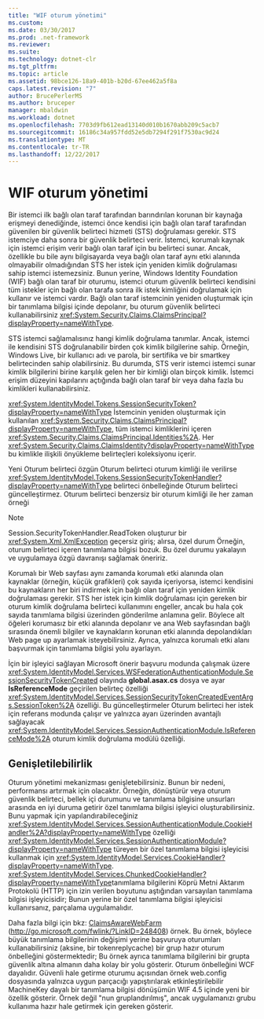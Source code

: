 ```yaml
---
title: "WIF oturum yönetimi"
ms.custom: 
ms.date: 03/30/2017
ms.prod: .net-framework
ms.reviewer: 
ms.suite: 
ms.technology: dotnet-clr
ms.tgt_pltfrm: 
ms.topic: article
ms.assetid: 98bce126-18a9-401b-b20d-67ee462a5f8a
caps.latest.revision: "7"
author: BrucePerlerMS
ms.author: bruceper
manager: mbaldwin
ms.workload: dotnet
ms.openlocfilehash: 7703d9fb612ead13140d010b1670abb209c5acb7
ms.sourcegitcommit: 16186c34a957fdd52e5db7294f291f7530ac9d24
ms.translationtype: MT
ms.contentlocale: tr-TR
ms.lasthandoff: 12/22/2017
---
```

# <a name="wif-session-management"></a>WIF oturum yönetimi
Bir istemci ilk bağlı olan taraf tarafından barındırılan korunan bir kaynağa erişmeyi denediğinde, istemci önce kendisi için bağlı olan taraf tarafından güvenilen bir güvenlik belirteci hizmeti (STS) doğrulaması gerekir. STS istemciye daha sonra bir güvenlik belirteci verir. İstemci, korumalı kaynak için istemci erişim verir bağlı olan taraf için bu belirteci sunar. Ancak, özellikle bu bile aynı bilgisayarda veya bağlı olan taraf aynı etki alanında olmayabilir olmadığından STS her istek için yeniden kimlik doğrulaması sahip istemci istemezsiniz. Bunun yerine, Windows Identity Foundation (WIF) bağlı olan taraf bir oturumu, istemci oturum güvenlik belirteci kendisini tüm istekler için bağlı olan tarafa sonra ilk istek kimliğini doğrulamak için kullanır ve istemci vardır. Bağlı olan taraf istemcinin yeniden oluşturmak için bir tanımlama bilgisi içinde depolanır, bu oturum güvenlik belirteci kullanabilirsiniz <xref:System.Security.Claims.ClaimsPrincipal?displayProperty=nameWithType>.  
  
 STS istemci sağlamalısınız hangi kimlik doğrulama tanımlar. Ancak, istemci ile kendisini STS doğrulanabilir birden çok kimlik bilgilerine sahip. Örneğin, Windows Live, bir kullanıcı adı ve parola, bir sertifika ve bir smartkey belirtecinden sahip olabilirsiniz. Bu durumda, STS verir istemci istemci sunar kimlik bilgilerini birine karşılık gelen her bir kimliği olan birçok kimlik. İstemci erişim düzeyini kapılarını açtığında bağlı olan taraf bir veya daha fazla bu kimlikleri kullanabilirsiniz.  
  
 <xref:System.IdentityModel.Tokens.SessionSecurityToken?displayProperty=nameWithType> İstemcinin yeniden oluşturmak için kullanılan <xref:System.Security.Claims.ClaimsPrincipal?displayProperty=nameWithType>, tüm istemci kimliklerini içeren <xref:System.Security.Claims.ClaimsPrincipal.Identities%2A>. Her <xref:System.Security.Claims.ClaimsIdentity?displayProperty=nameWithType> bu kimlikle ilişkili önyükleme belirteçleri koleksiyonu içerir.  
  
 Yeni Oturum belirteci özgün Oturum belirteci oturum kimliği ile verilirse <xref:System.IdentityModel.Tokens.SessionSecurityTokenHandler?displayProperty=nameWithType> belirteci önbelleğinde Oturum belirteci güncelleştirmez. Oturum belirteci benzersiz bir oturum kimliği ile her zaman örneği  
  
> [!NOTE]
>  Session.SecurityTokenHandler.ReadToken oluşturur bir <xref:System.Xml.XmlException> geçersiz giriş; alırsa, özel durum Örneğin, oturum belirteci içeren tanımlama bilgisi bozuk. Bu özel durumu yakalayın ve uygulamaya özgü davranışı sağlamak öneririz.  
  
 Korumalı bir Web sayfası aynı zamanda korumalı etki alanında olan kaynaklar (örneğin, küçük grafikleri) çok sayıda içeriyorsa, istemci kendisini bu kaynakların her biri indirmek için bağlı olan taraf için yeniden kimlik doğrulaması gerekir. STS her istek için kimlik doğrulaması için gereken bir oturum kimlik doğrulama belirteci kullanımını engeller, ancak bu hala çok sayıda tanımlama bilgisi üzerinden gönderilme anlamına gelir. Böylece alt öğeleri korumasız bir etki alanında depolanır ve ana Web sayfasından bağlı sırasında önemli bilgiler ve kaynakların korunan etki alanında depolandıkları Web page up ayarlamak isteyebilirsiniz. Ayrıca, yalnızca korumalı etki alanı başvurmak için tanımlama bilgisi yolu ayarlayın.  
  
 İçin bir işleyici sağlayan Microsoft önerir başvuru modunda çalışmak üzere <xref:System.IdentityModel.Services.WSFederationAuthenticationModule.SessionSecurityTokenCreated> olayında **global.asax.cs** dosya ve ayar **IsReferenceMode** geçirilen belirteç özelliği <xref:System.IdentityModel.Services.SessionSecurityTokenCreatedEventArgs.SessionToken%2A> özelliği. Bu güncelleştirmeler Oturum belirteci her istek için referans modunda çalışır ve yalnızca ayarı üzerinden avantajlı sağlayacak <xref:System.IdentityModel.Services.SessionAuthenticationModule.IsReferenceMode%2A> oturum kimlik doğrulama modülü özelliği.  
  
## <a name="extensibility"></a>Genişletilebilirlik  
 Oturum yönetimi mekanizması genişletebilirsiniz. Bunun bir nedeni, performansı artırmak için olacaktır. Örneğin, dönüştürür veya oturum güvenlik belirteci, bellek içi durumunu ve tanımlama bilgisine unsurları arasında en iyi duruma getirir özel tanımlama bilgisi işleyici oluşturabilirsiniz. Bunu yapmak için yapılandırabileceğiniz <xref:System.IdentityModel.Services.SessionAuthenticationModule.CookieHandler%2A?displayProperty=nameWithType> özelliği <xref:System.IdentityModel.Services.SessionAuthenticationModule?displayProperty=nameWithType> türeyen bir özel tanımlama bilgisi işleyicisi kullanmak için <xref:System.IdentityModel.Services.CookieHandler?displayProperty=nameWithType>. <xref:System.IdentityModel.Services.ChunkedCookieHandler?displayProperty=nameWithType>tanımlama bilgilerini Köprü Metni Aktarım Protokolü (HTTP) için izin verilen boyutunu aştığından varsayılan tanımlama bilgisi işleyicisidir; Bunun yerine bir özel tanımlama bilgisi işleyicisi kullanırsanız, parçalama uygulamalıdır.  
  
 Daha fazla bilgi için bkz: [ClaimsAwareWebFarm](http://go.microsoft.com/fwlink/?LinkID=248408) (http://go.microsoft.com/fwlink/?LinkID=248408) örnek. Bu örnek, böylece büyük tanımlama bilgilerinin değişimi yerine başvuruya oturumları kullanabilirsiniz (aksine, bir tokenreplycache) bir grup hazır oturum önbelleğini göstermektedir; Bu örnek ayrıca tanımlama bilgilerini bir grupta güvenlik altına almanın daha kolay bir yolu gösterir. Oturum önbelleğini WCF dayalıdır. Güvenli hale getirme oturumu açısından örnek web.config dosyasında yalnızca uygun parçacığı yapıştırılarak etkinleştirilebilir MachineKey dayalı bir tanımlama bilgisi dönüşümün WIF 4.5 içinde yeni bir özellik gösterir. Örnek değil "nun gruplandırılmış", ancak uygulamanızı grubu kullanıma hazır hale getirmek için gereken gösterir.
